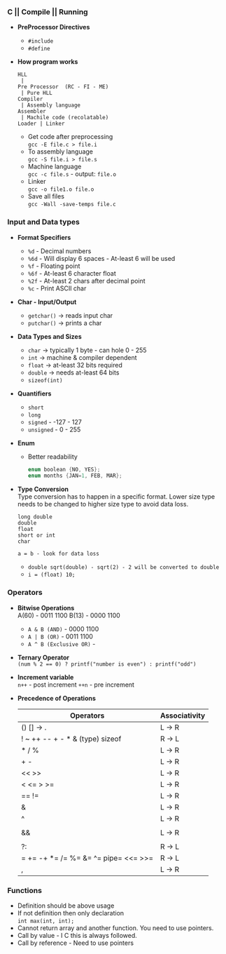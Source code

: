 ### C || Compile || Running
- **PreProcessor Directives**
  - `#include`
  - `#define`

- **How program works**
  ```
  HLL
   |
  Pre Processor  (RC - FI - ME)
   | Pure HLL
  Compiler
   | Assembly language
  Assembler
   | Machile code (recolatable)
  Loader | Linker
  ```
  - Get code after preprocessing  
    `gcc -E file.c > file.i`
  - To assembly language  
    `gcc -S file.i > file.s`
  - Machine language  
    `gcc -c file.s` - output: `file.o`
  - Linker  
    `gcc -o file1.o file.o`
  - Save all files  
    `gcc -Wall -save-temps file.c`

### Input and Data types   

 - **Format Specifiers**
   - `%d` - Decimal numbers
   - `%6d` - Will display 6 spaces - At-least 6 will be used
   - `%f` - Floating point
   - `%6f` - At-least 6 character float
   - `%2f` - At-least 2 chars after decimal point
   - `%c` - Print ASCII char
 
 - **Char - Input/Output**  
   - `getchar()` -> reads input char  
   - `putchar()` -> prints a char  
 
 - **Data Types and Sizes**
   - `char` -> typically 1 byte - can hole 0 - 255  
   - `int` ->  machine & compiler dependent
   - `float` -> at-least 32 bits required
   - `double` -> needs at-least 64 bits
   - `sizeof(int)`
 
 - **Quantifiers**  
   - `short`
   - `long`
   - `signed` - -127 - 127
   - `unsigned` - 0 - 255
 
 - **Enum**
   - Better readability  
     ```c
     enum boolean {NO, YES};
     enum months {JAN=1, FEB, MAR};
     ```
 
 - **Type Conversion**  
   Type conversion has to happen in a specific format. Lower size type needs to be changed to higher size type to avoid
   data loss.  
   ```
   long double
   double
   float
   short or int
   char
   
   a = b - look for data loss
   ```
   - `double sqrt(double) - sqrt(2) - 2 will be converted to double`
   - `i = (float) 10;`

### Operators  

 - **Bitwise Operations**  
   A(60) - 0011 1100
   B(13) - 0000 1100
   - `A & B (AND)` - 0000 1100
   - `A | B (OR)` - 0011 1100
   - `A ^ B (Exclusive OR)` - 
 
 - **Ternary Operator**  
   `(num % 2 == 0) ? printf("number is even") : printf("odd")`
 
- **Increment variable**  
  `n++` - post increment
  `++n` - pre increment

- **Precedence of Operations**  

  | Operators                             | Associativity |
  | -------------                         | ----------    |
  | ()  [] -> .                           | L -> R        |
  | ! ~ ++ -- + - * & (type) sizeof       | R -> L        |
  | * / %                                 | L -> R        |
  | + -                                   | L -> R        |
  | << >>                                 | L -> R        |
  | < <= > >=                             | L -> R        |
  | == !=                                 | L -> R        |
  | &                                     | L -> R        |
  | ^                                     | L -> R        |
  | |                                     | L -> R        |
  | &&                                    | L -> R        |
  | ||                                    | L -> R        |
  | ?:                                    | R -> L        |
  | = += -+ *= /= %= &= ^= pipe= <<= >>=  | R -> L        |
  | ,                                     | L -> R        |

### Functions
- Definition should be above usage
- If not definition then only declaration  
`int max(int, int);`
- Cannot return array and another function. You need to use pointers.
- Call by value - I C this is always followed.
- Call by reference - Need to use pointers
